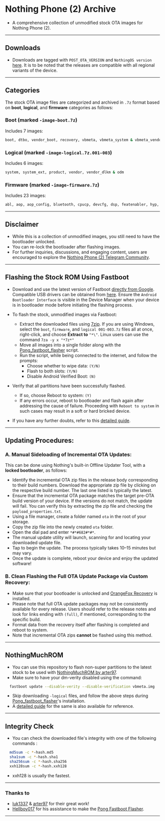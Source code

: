 # Nothing Phone (2) Archive

* A comprehensive collection of unmodified stock OTA images for Nothing Phone (2).

---

## Downloads

- Downloads are tagged with `POST_OTA_VERSION` and `NothingOS version` [here](https://github.com/spike0en/nothing_archive/releases?q=pong&expanded=true). It is to be noted that the releases are compatible with all regional variants of the device.

---

## Categories

The stock OTA image files are categorized and archived in `.7z` format based on **boot**, **logical**, and **firmware** categories as follows:

### Boot (marked `-image-boot.7z`)
Includes 7 images:
```bash
boot, dtbo, vendor_boot, recovery, vbmeta, vbmeta_system & vbmeta_vendor
```
### Logical (marked `-image-logical.7z.001-003`)

Includes 6 images:
```bash
system, system_ext, product, vendor, vendor_dlkm & odm
```
### Firmware (marked `-image-firmware.7z`)

Includes 23 images:
```bash
abl, aop, aop_config, bluetooth, cpucp, devcfg, dsp, featenabler, hyp, imagefv, keymaster, modem, multiimgoem, multiimgqti, qupfw, qweslicstore, shrm, tz, uefi, uefisecapp, xbl, xbl_config & xbl_ramdump
```

---

## Disclaimer

- While this is a collection of unmodified images, you still need to have the bootloader unlocked.
- You can re-lock the bootloader after flashing images.
- For further inquiries, discussions, and engaging content, users are encouraged to explore the [Nothing Phone (2) Telegram Community](https://t.me/NothingPhone2).

---

## Flashing the Stock ROM Using Fastboot

- Download and use the latest version of Fastboot [directly from Google](https://developer.android.com/tools/releases/platform-tools). Compatible USB drivers can be obtained from [here](https://developer.android.com/studio/run/win-usb). Ensure the `Android Bootloader Interface` is visible in the Device Manager when your device is in bootloader mode before initiating the flashing process.
  
- To flash the stock, unmodified images via Fastboot:
  - Extract the downloaded files using [7zip](https://www.7-zip.org/). If you are using Windows, select the `boot`, `firmware`, and `logical 001-003.7z` files all at once, right-click, and choose **Extract to** `"*\"`. Linux users can use the command `7za -y x "*7z*"`
  - Move all images into a single folder along with the [Pong_fastboot_flasher](https://github.com/HELLBOY017/Pong_fastboot_flasher) script.
  - Run the script, while being connected to the internet, and follow the prompts:
     - Choose whether to wipe data: `(Y/N)`
     - Flash to both slots: `(Y/N)`
     - Disable Android Verified Boot: `(N)`

- Verify that all partitions have been successfully flashed. 
  - If so, choose Reboot to system: `(Y)`
  - If any errors occur, reboot to bootloader and flash again after addressing the cause of failure. Proceeding with `Reboot to system` in such cases may result in a soft or hard bricked device.
    
- If you have any further doubts, refer to this [detailed guide](https://telegra.ph/Guide-for-flashing-Stock-ROM-on-Nothing-Phone-2-04-22).

---

## Updating Procedures:

### A. Manual Sideloading of Incremental OTA Updates:

This can be done using Nothing's built-in Offline Updater Tool, with a **locked bootloader**, as follows:

- Identify the incremental OTA zip files in the release body corresponding to their build numbers. Download the appropriate zip file by clicking on the respective build number. The last one listed is typically the latest.
- Ensure that the incremental OTA package matches the target pre-OTA build version of your device. If the versions do not match, the update will fail. You can verify this by extracting the zip file and checking the `payload_properties.txt`.
- Using a file manager, create a folder named `ota` in the root of your storage.
- Copy the zip file into the newly created `ota` folder.
- Open the dial pad and enter `*#*#682#*#*`.
- The manual update utility will launch, scanning for and locating your downloaded update file.
- Tap to begin the update. The process typically takes 10–15 minutes but may vary.
- Once the update is complete, reboot your device and enjoy the updated software!

### B. Clean Flashing the Full OTA Update Package via Custom Recovery:

- Make sure that your bootloader is unlocked and [OrangeFox Recovery](https://xdaforums.com/t/recovery-12-1-official-orangefox-recovery-project-ofrp.4631141) is installed.
- Please note that full OTA update packages may not be consistently available for every release. Users should refer to the release notes and look for links ending with `(full)`, if mentioned, corresponding to the specific build.
- Format data from the recovery itself after flashing is completed and reboot to system.
- Note that incremental OTA zips **cannot** be flashed using this method.

---

## NothingMuchROM

- You can use this repository to flash non-super partitions to the latest stock to be used with [NothingMuchROM by arter97](https://xdaforums.com/t/nothingmuchrom-for-nothing-phone-2.4623411).
- Make sure to have your dm-verity disabled using the command:
```bash
  fastboot update --disable-verity --disable-verification vbmeta.img
```
- Skip downloading `-logical` files, and follow the above steps during [Pong_fastboot_flasher](https://github.com/HELLBOY017/Pong_fastboot_flasher)'s installation.
- A [detailed guide](https://telegra.ph/UNOFFICIAL-Flashing--Upgrading-Guide-for-arter97-Nothing-Much-NM-ROM--Kernel-04-21) for the same is also available for reference.

---

## Integrity Check

- You can check the downloaded file's integrity with one of the following commands :

``` bash
  md5sum -c *-hash.md5
  sha1sum -c *-hash.sha1
  sha256sum -c *-hash.sha256
  xxh128sum -c *-hash.xxh128
```
- xxh128 is usually the fastest.

---

### Thanks to
- [luk1337](https://github.com/luk1337/oplus_archive) & [arter97](https://github.com/arter97/nothing_archive) for their great work!
- [Hellboy017](https://github.com/HELLBOY017) for his assistance to make the [Pong Fastboot Flasher](https://github.com/HELLBOY017/Pong_fastboot_flasher).

---
